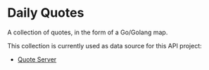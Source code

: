 # Daily Quotes
A collection of quotes, in the form of a Go/Golang map.

This collection is currently used as data source for this API project:
- [Quote Server](https://github.com/robaxelsen/quoteserver)
